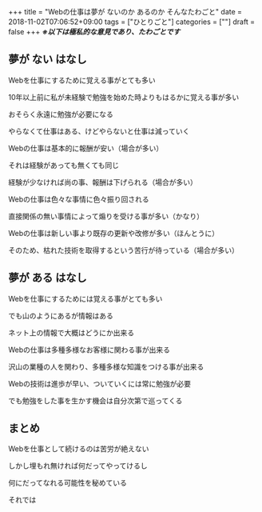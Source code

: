 +++
title = "Webの仕事は夢が ないのか あるのか そんなたわごと"
date = 2018-11-02T07:06:52+09:00
tags = ["ひとりごと"]
categories = [""]
draft = false
+++
___※以下は極私的な意見であり、たわごとです___

## 夢が ない はなし

Webを仕事にするために覚える事がとても多い

10年以上前に私が未経験で勉強を始めた時よりもはるかに覚える事が多い

おそらく永遠に勉強が必要になる

やらなくて仕事はある、けどやらないと仕事は減っていく

Webの仕事は基本的に報酬が安い（場合が多い）

それは経験があっても無くても同じ

経験が少なければ尚の事、報酬は下げられる（場合が多い）

Webの仕事は色々な事情に色々振り回される

直接関係の無い事情によって煽りを受ける事が多い（かなり）

Webの仕事は新しい事より既存の更新や改修が多い（ほんとうに）

そのため、枯れた技術を取得するという苦行が待っている（場合が多い）

## 夢が ある はなし

Webを仕事にするためには覚える事がとても多い

でも山のようにあるが情報はある

ネット上の情報で大概はどうにか出来る

Webの仕事は多種多様なお客様に関わる事が出来る

沢山の業種の人を関わり、多種多様な知識をつける事が出来る

Webの技術は進歩が早い、ついていくには常に勉強が必要

でも勉強をした事を生かす機会は自分次第で巡ってくる

## まとめ
Webを仕事として続けるのは苦労が絶えない

しかし埋もれ無ければ何だってやってけるし

何にだってなれる可能性を秘めている

それでは
